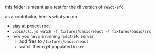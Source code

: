 this folder is meant as a test for the cli version of `react-sfc`.


as a contributor, here's what you do

- stay at project root
- `./bin/cli.js watch -f fixtures/basic/react -t fixtures/basic/src`
- now you have a running react-sfc server
  - add files to `/fixtures/basic/react`
  - watch them get populated in `src`